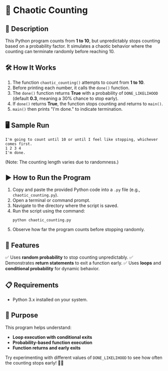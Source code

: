 # 🔢 Chaotic Counting

## 📌 Description
This Python program counts from **1 to 10**, but unpredictably stops counting based on a probability factor. It simulates a chaotic behavior where the counting can terminate randomly before reaching 10.

## 🛠 How It Works
1. The function `chaotic_counting()` attempts to count from **1 to 10**.
2. Before printing each number, it calls the `done()` function.
3. The `done()` function returns **True** with a probability of `DONE_LIKELIHOOD` (default **0.3**, meaning a 30% chance to stop early).
4. If `done()` returns **True**, the function stops counting and returns to `main()`.
5. `main()` then prints "I'm done." to indicate termination.

## 🖥 Sample Run
```
I'm going to count until 10 or until I feel like stopping, whichever comes first.
1 2 3 4
I'm done.
```
(Note: The counting length varies due to randomness.)

## ▶️ How to Run the Program
1. Copy and paste the provided Python code into a `.py` file (e.g., `chaotic_counting.py`).
2. Open a terminal or command prompt.
3. Navigate to the directory where the script is saved.
4. Run the script using the command:
   ```
   python chaotic_counting.py
   ```
5. Observe how far the program counts before stopping randomly.

## 🔹 Features
✅ Uses **random probability** to stop counting unpredictably.
✅ Demonstrates **return statements** to exit a function early.
✅ Uses **loops** and **conditional probability** for dynamic behavior.

## 📋 Requirements
- Python 3.x installed on your system.

## 🎯 Purpose
This program helps understand:
- **Loop execution with conditional exits**
- **Probability-based function execution**
- **Function returns and early exits**

Try experimenting with different values of `DONE_LIKELIHOOD` to see how often the counting stops early! 🚀😊

